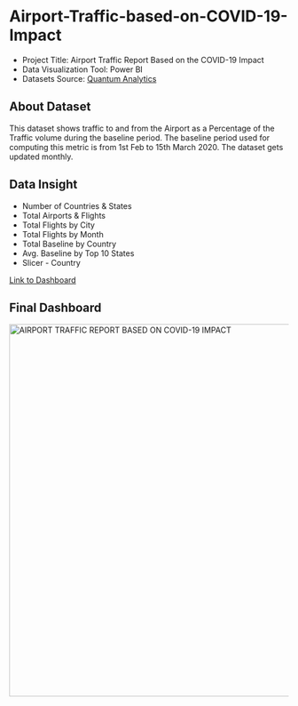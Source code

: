 # Airport-Traffic-based-on-COVID-19-Impact

- Project Title: Airport Traffic Report Based on the COVID-19 Impact
- Data Visualization Tool: Power BI
- Datasets Source: [Quantum Analytics](https://quantumanalyticsco.org/)

## About Dataset
This dataset shows traffic to and from the Airport as a Percentage of the Traffic volume during the baseline period. The baseline period used for computing this metric is from 1st Feb to 15th March 2020. The dataset gets updated monthly.

## Data Insight
- Number of Countries & States
- Total Airports & Flights
- Total Flights by City
- Total Flights by Month
- Total Baseline by Country
- Avg. Baseline by Top 10 States
- Slicer - Country

[Link to Dashboard](https://app.powerbi.com/view?r=eyJrIjoiNGI5ODM2MWEtMTI0Ni00ZTU2LWExYTMtOWY4YWMwNzE1ODU5IiwidCI6IjZkNjgxOGU4LTJmYjctNDY3Zi04MzEyLTU3MmMwYWQ1Y2YzZCJ9)

## Final Dashboard
<img width="670" alt="AIRPORT TRAFFIC REPORT BASED ON COVID-19 IMPACT" src="https://github.com/user-attachments/assets/cf668956-3bd4-416b-8bdb-6d24c8ee4e5c">



